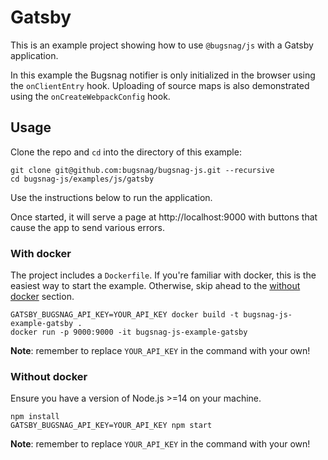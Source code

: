 # Gatsby

This is an example project showing how to use `@bugsnag/js` with a Gatsby application.

In this example the Bugsnag notifier is only initialized in the browser using the `onClientEntry` hook. Uploading of source maps is also demonstrated using the `onCreateWebpackConfig` hook.

## Usage

Clone the repo and `cd` into the directory of this example:

```
git clone git@github.com:bugsnag/bugsnag-js.git --recursive
cd bugsnag-js/examples/js/gatsby
```

Use the instructions below to run the application.

Once started, it will serve a page at http://localhost:9000 with buttons that cause the app to send various errors.

### With docker

The project includes a `Dockerfile`. If you're familiar with docker, this is the easiest way to start the example. Otherwise, skip ahead to the [without docker](#without-docker) section.

```
GATSBY_BUGSNAG_API_KEY=YOUR_API_KEY docker build -t bugsnag-js-example-gatsby .
docker run -p 9000:9000 -it bugsnag-js-example-gatsby
```

__Note__: remember to replace `YOUR_API_KEY` in the command with your own!

### Without docker

Ensure you have a version of Node.js >=14 on your machine.

```
npm install
GATSBY_BUGSNAG_API_KEY=YOUR_API_KEY npm start
```

__Note__: remember to replace `YOUR_API_KEY` in the command with your own!
